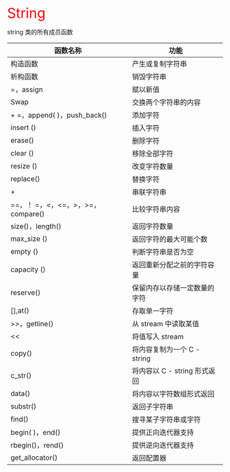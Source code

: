 <font size = 6 color = red>String</font>

string 类的所有成员函数

函数名称    |  功能
-----------|------
构造函数    |	 产生或复制字符串
析构函数    |	销毁字符串
=，assign  |	赋以新值
Swap   	   | 交换两个字符串的内容
+ =，append( )，push_back() |	添加字符
insert () |	插入字符
erase()	| 删除字符
clear () |	移除全部字符
resize () |	改变字符数量
replace() |	替换字符
+ |	串联字符串
==，！ =，<，<=，>，>=，compare() |	比较字符串内容
size()，length() |	返回字符数量
max_size () |	返回字符的最大可能个数
empty () |	判断字符串是否为空
capacity () |	返回重新分配之前的字符容量
reserve() |	保留内存以存储一定数量的字符
[],at() |	存取单一字符
>>，getline() |	从 stream 中读取某值
<< |	将值写入 stream
copy() |	将内容复制为一个 C - string
c_str() |	将内容以 C - string 形式返回
data() |	将内容以字符数组形式返回
substr() |	返回子字符串
find() |	搜寻某子字符串或字符
begin( )，end() |	提供正向迭代器支持
rbegin()，rend() |	提供逆向迭代器支持
get_allocator() |	返回配置器
